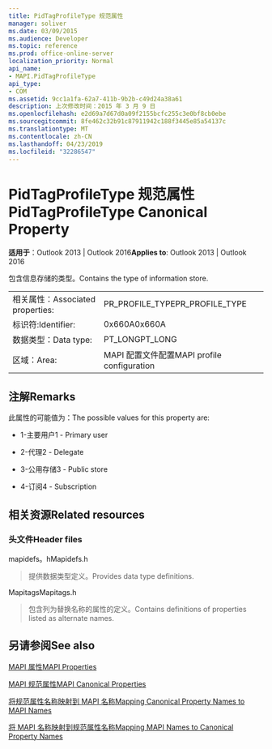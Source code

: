 ```yaml
---
title: PidTagProfileType 规范属性
manager: soliver
ms.date: 03/09/2015
ms.audience: Developer
ms.topic: reference
ms.prod: office-online-server
localization_priority: Normal
api_name:
- MAPI.PidTagProfileType
api_type:
- COM
ms.assetid: 9cc1a1fa-62a7-411b-9b2b-c49d24a38a61
description: 上次修改时间：2015 年 3 月 9 日
ms.openlocfilehash: e2d69a7d67d0a09f2155bcfc255c3e0bf8cb0ebe
ms.sourcegitcommit: 8fe462c32b91c87911942c188f3445e85a54137c
ms.translationtype: MT
ms.contentlocale: zh-CN
ms.lasthandoff: 04/23/2019
ms.locfileid: "32286547"
---
```

# <a name="pidtagprofiletype-canonical-property"></a><span data-ttu-id="ed13f-103">PidTagProfileType 规范属性</span><span class="sxs-lookup"><span data-stu-id="ed13f-103">PidTagProfileType Canonical Property</span></span>

  
  
<span data-ttu-id="ed13f-104">**适用于**：Outlook 2013 | Outlook 2016</span><span class="sxs-lookup"><span data-stu-id="ed13f-104">**Applies to**: Outlook 2013 | Outlook 2016</span></span> 
  
<span data-ttu-id="ed13f-105">包含信息存储的类型。</span><span class="sxs-lookup"><span data-stu-id="ed13f-105">Contains the type of information store.</span></span>
  
|||
|:-----|:-----|
|<span data-ttu-id="ed13f-106">相关属性：</span><span class="sxs-lookup"><span data-stu-id="ed13f-106">Associated properties:</span></span>  <br/> |<span data-ttu-id="ed13f-107">PR_PROFILE_TYPE</span><span class="sxs-lookup"><span data-stu-id="ed13f-107">PR_PROFILE_TYPE</span></span>  <br/> |
|<span data-ttu-id="ed13f-108">标识符:</span><span class="sxs-lookup"><span data-stu-id="ed13f-108">Identifier:</span></span>  <br/> |<span data-ttu-id="ed13f-109">0x660A</span><span class="sxs-lookup"><span data-stu-id="ed13f-109">0x660A</span></span>  <br/> |
|<span data-ttu-id="ed13f-110">数据类型：</span><span class="sxs-lookup"><span data-stu-id="ed13f-110">Data type:</span></span>  <br/> |<span data-ttu-id="ed13f-111">PT_LONG</span><span class="sxs-lookup"><span data-stu-id="ed13f-111">PT_LONG</span></span>  <br/> |
|<span data-ttu-id="ed13f-112">区域：</span><span class="sxs-lookup"><span data-stu-id="ed13f-112">Area:</span></span>  <br/> |<span data-ttu-id="ed13f-113">MAPI 配置文件配置</span><span class="sxs-lookup"><span data-stu-id="ed13f-113">MAPI profile configuration</span></span>  <br/> |
   
## <a name="remarks"></a><span data-ttu-id="ed13f-114">注解</span><span class="sxs-lookup"><span data-stu-id="ed13f-114">Remarks</span></span>

<span data-ttu-id="ed13f-115">此属性的可能值为：</span><span class="sxs-lookup"><span data-stu-id="ed13f-115">The possible values for this property are:</span></span>
  
- <span data-ttu-id="ed13f-116">1-主要用户</span><span class="sxs-lookup"><span data-stu-id="ed13f-116">1 - Primary user</span></span>
    
- <span data-ttu-id="ed13f-117">2-代理</span><span class="sxs-lookup"><span data-stu-id="ed13f-117">2 - Delegate</span></span>
    
- <span data-ttu-id="ed13f-118">3-公用存储</span><span class="sxs-lookup"><span data-stu-id="ed13f-118">3 - Public store</span></span>
    
- <span data-ttu-id="ed13f-119">4-订阅</span><span class="sxs-lookup"><span data-stu-id="ed13f-119">4 - Subscription</span></span>
    
## <a name="related-resources"></a><span data-ttu-id="ed13f-120">相关资源</span><span class="sxs-lookup"><span data-stu-id="ed13f-120">Related resources</span></span>

### <a name="header-files"></a><span data-ttu-id="ed13f-121">头文件</span><span class="sxs-lookup"><span data-stu-id="ed13f-121">Header files</span></span>

<span data-ttu-id="ed13f-122">mapidefs。h</span><span class="sxs-lookup"><span data-stu-id="ed13f-122">Mapidefs.h</span></span>
  
> <span data-ttu-id="ed13f-123">提供数据类型定义。</span><span class="sxs-lookup"><span data-stu-id="ed13f-123">Provides data type definitions.</span></span>
    
<span data-ttu-id="ed13f-124">Mapitags</span><span class="sxs-lookup"><span data-stu-id="ed13f-124">Mapitags.h</span></span>
  
> <span data-ttu-id="ed13f-125">包含列为替换名称的属性的定义。</span><span class="sxs-lookup"><span data-stu-id="ed13f-125">Contains definitions of properties listed as alternate names.</span></span>
    
## <a name="see-also"></a><span data-ttu-id="ed13f-126">另请参阅</span><span class="sxs-lookup"><span data-stu-id="ed13f-126">See also</span></span>



[<span data-ttu-id="ed13f-127">MAPI 属性</span><span class="sxs-lookup"><span data-stu-id="ed13f-127">MAPI Properties</span></span>](mapi-properties.md)
  
[<span data-ttu-id="ed13f-128">MAPI 规范属性</span><span class="sxs-lookup"><span data-stu-id="ed13f-128">MAPI Canonical Properties</span></span>](mapi-canonical-properties.md)
  
[<span data-ttu-id="ed13f-129">将规范属性名称映射到 MAPI 名称</span><span class="sxs-lookup"><span data-stu-id="ed13f-129">Mapping Canonical Property Names to MAPI Names</span></span>](mapping-canonical-property-names-to-mapi-names.md)
  
[<span data-ttu-id="ed13f-130">将 MAPI 名称映射到规范属性名称</span><span class="sxs-lookup"><span data-stu-id="ed13f-130">Mapping MAPI Names to Canonical Property Names</span></span>](mapping-mapi-names-to-canonical-property-names.md)

